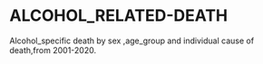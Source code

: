 # ALCOHOL_RELATED-DEATH
Alcohol_specific death by sex ,age_group and individual cause of death,from 2001-2020.
